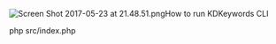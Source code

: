 ![Screen Shot 2017-05-23 at 21.48.51.png](https://bitbucket.org/repo/p44EdKz/images/3920096295-Screen%20Shot%202017-05-23%20at%2021.48.51.png)How to run KDKeywords CLI

php src/index.php